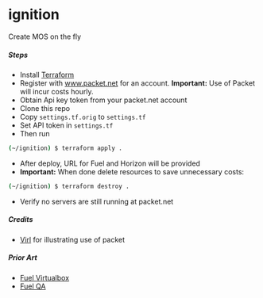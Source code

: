 # ignition

Create MOS on the fly

##### Steps

- Install [Terraform](https://www.terraform.io/downloads.html)
- Register with www.packet.net for an account. **Important:** Use of Packet will incur costs hourly.
- Obtain Api key token from your packet.net account
- Clone this repo
- Copy ```settings.tf.orig``` to ```settings.tf```
- Set API token in ```settings.tf```
- Then run
```bash
(~/ignition) $ terraform apply .
```
- After deploy, URL for Fuel and Horizon will be provided
- **Important:** When done delete resources to save unnecessary costs:
```bash
(~/ignition) $ terraform destroy .
```
- Verify no servers are still running at packet.net

##### Credits
- [Virl](https://github.com/Snergster/virl_packet) for illustrating use of packet

##### Prior Art
- [Fuel Virtualbox](https://github.com/openstack/fuel-virtualbox)
- [Fuel QA](https://github.com/openstack/fuel-qa)
